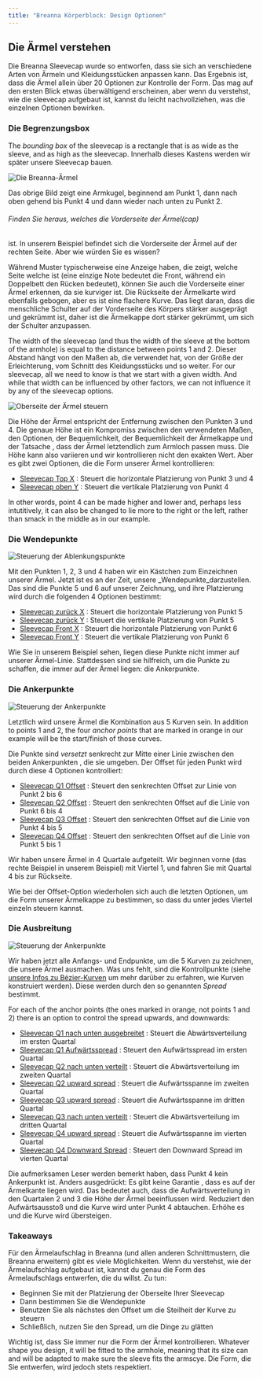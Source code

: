 ```yaml
---
title: "Breanna Körperblock: Design Optionen"
---
```


<DesignOptions design='breanna' />

## Die Ärmel verstehen

Die Breanna Sleevecap wurde so entworfen, dass sie sich an verschiedene Arten von Ärmeln und Kleidungsstücken anpassen kann. Das Ergebnis ist, dass die Ärmel allein über 20 Optionen zur Kontrolle der Form. Das mag auf den ersten Blick etwas überwältigend erscheinen, aber wenn du verstehst, wie die sleevecap aufgebaut ist, kannst du leicht nachvollziehen, was die einzelnen Optionen bewirken.

### Die Begrenzungsbox

The _bounding box_ of the sleevecap is a rectangle that is as wide as the sleeve, and as high as the sleevecap. Innerhalb dieses Kastens werden wir später unsere Sleevecap bauen.

![Die Breanna-Ärmel](sleevecap.svg)

Das obrige Bild zeigt eine Armkugel, beginnend am Punkt 1, dann nach oben gehend bis Punkt 4 und dann wieder nach unten zu Punkt 2.

<Note>

###### Finden Sie heraus, welches die Vorderseite der Ärmel(cap)

ist. In unserem Beispiel befindet sich die Vorderseite der Ärmel auf der rechten Seite. Aber wie würden Sie es wissen?

Während Muster typischerweise eine Anzeige haben, die zeigt, welche Seite welche ist (eine einzige Note
bedeutet die Front, während ein Doppelbett den Rücken bedeutet), können Sie auch
die Vorderseite einer Ärmel erkennen, da sie kurviger ist. Die Rückseite der
Ärmelkarte wird ebenfalls gebogen, aber es ist eine flachere Kurve. Das liegt daran, dass die menschliche Schulter
auf der Vorderseite des Körpers stärker ausgeprägt und gekrümmt ist, daher ist die Ärmelkappe
dort stärker gekrümmt, um sich der Schulter anzupassen.

</Note>

The width of the sleevecap (and thus the width of the sleeve at the bottom of the armhole) is equal to the distance between points 1 and 2. Dieser Abstand hängt von den Maßen ab, die verwendet hat, von der Größe der Erleichterung, vom Schnitt des Kleidungsstücks und so weiter. For our sleevecap, all we need to know is that we start with a given width. And while that width can be influenced by other factors, we can not influence it by any of the sleevecap options.

![Oberseite der Ärmel steuern](sleevecaptop.svg)

Die Höhe der Ärmel entspricht der Entfernung zwischen den Punkten 3 und 4. Die genaue Höhe ist ein Kompromiss zwischen den verwendeten Maßen, den Optionen, der Bequemlichkeit, der Bequemlichkeit der Ärmelkappe und der Tatsache , dass der Ärmel letztendlich zum Armloch passen muss. Die Höhe kann also variieren und wir kontrollieren nicht den exakten Wert. Aber es gibt zwei Optionen, die die Form unserer Ärmel kontrollieren:

- [Sleevecap Top X](/docs/designs/breanna/options/sleevecaptopfactorx/) : Steuert die horizontale Platzierung von Punkt 3 und 4
- [Sleevecap oben Y](/docs/designs/breanna/options/sleevecaptopfactory/) : Steuert die vertikale Platzierung von Punkt 4

In other words, point 4 can be made higher and lower and, perhaps less intutitively, it can also be changed to lie more to the right or the left, rather than smack in the middle as in our example.

### Die Wendepunkte

![Steuerung der Ablenkungspunkte](sleevecapinflection.svg)

Mit den Punkten 1, 2, 3 und 4 haben wir ein Kästchen zum Einzeichnen unserer Ärmel. Jetzt ist es an der Zeit, unsere _Wendepunkte_darzustellen. Das sind die Punkte 5 und 6 auf unserer Zeichnung, und ihre Platzierung wird durch die folgenden 4 Optionen bestimmt:

- [Sleevecap zurück X](/docs/designs/breanna/options/sleevecapbackfactorx) : Steuert die horizontale Platzierung von Punkt 5
- [Sleevecap zurück Y](/docs/designs/breanna/options/sleevecapbackfactory) : Steuert die vertikale Platzierung von Punkt 5
- [Sleevecap Front X](/docs/designs/breanna/options/sleevecapbackfactorx) : Steuert die horizontale Platzierung von Punkt 6
- [Sleevecap Front Y](/docs/designs/breanna/options/sleevecapbackfactory) : Steuert die vertikale Platzierung von Punkt 6

<Note>

Wie Sie in unserem Beispiel sehen, liegen diese Punkte nicht immer auf unserer Ärmel-Linie. Stattdessen sind sie
hilfreich, um die Punkte zu schaffen, die immer auf der Ärmel liegen: die Ankerpunkte.

</Note>

### Die Ankerpunkte

![Steuerung der Ankerpunkte](sleevecapanchor.svg)

Letztlich wird unsere Ärmel die Kombination aus 5 Kurven sein. In addition to points 1 and 2, the four _anchor points_ that are marked in orange in our example will be the start/finish of those curves.

Die Punkte sind _versetzt_ senkrecht zur Mitte einer Linie zwischen den beiden Ankerpunkten , die sie umgeben. Der Offset für jeden Punkt wird durch diese 4 Optionen kontrolliert:

- [Sleevecap Q1 Offset](/docs/designs/breanna/options/sleevecapq1offset) : Steuert den senkrechten Offset zur Linie von Punkt 2 bis 6
- [Sleevecap Q2 Offset](/docs/designs/breanna/options/sleevecapq2offset) : Steuert den senkrechten Offset auf die Linie von Punkt 6 bis 4
- [Sleevecap Q3 Offset](/docs/designs/breanna/options/sleevecapq3offset) : Steuert den senkrechten Offset auf die Linie von Punkt 4 bis 5
- [Sleevecap Q4 Offset](/docs/designs/breanna/options/sleevecapq3offset) : Steuert den senkrechten Offset auf die Linie von Punkt 5 bis 1

<Note>

Wir haben unsere Ärmel in 4 Quartale aufgeteilt. Wir beginnen vorne (das rechte Beispiel in unserem Beispiel)
mit Viertel 1, und fahren Sie mit Quartal 4 bis zur Rückseite.

Wie bei der Offset-Option wiederholen sich auch die letzten Optionen, um die Form unserer Ärmelkappe zu bestimmen, so dass du unter
jedes Viertel einzeln steuern kannst.

</Note>

### Die Ausbreitung

![Steuerung der Ankerpunkte](sleevecapspread.svg)

Wir haben jetzt alle Anfangs- und Endpunkte, um die 5 Kurven zu zeichnen, die unsere Ärmel ausmachen. Was uns fehlt, sind die Kontrollpunkte (siehe [unsere Infos zu Bézier-Kurven](https://freesewing.dev/concepts/beziercurves) um mehr darüber zu erfahren, wie Kurven konstruiert werden). Diese werden durch den so genannten _Spread_ bestimmt.

For each of the anchor points (the ones marked in orange, not points 1 and 2) there is an option to control the spread upwards, and downwards:

- [Sleevecap Q1 nach unten ausgebreitet](/docs/designs/breanna/options/sleevecapq1spread1) : Steuert die Abwärtsverteilung im ersten Quartal
- [Sleevecap Q1 Aufwärtsspread](/docs/designs/breanna/options/sleevecapq1spread2) : Steuert den Aufwärtsspread im ersten Quartal
- [Sleevecap Q2 nach unten verteilt](/docs/designs/breanna/options/sleevecapq2spread1) : Steuert die Abwärtsverteilung im zweiten Quartal
- [Sleevecap Q2 upward spread](/docs/designs/breanna/options/sleevecapq2spread2) : Steuert die Aufwärtsspanne im zweiten Quartal
- [Sleevecap Q3 upward spread](/docs/designs/breanna/options/sleevecapq3spread1) : Steuert die Aufwärtsspanne im dritten Quartal
- [Sleevecap Q3 nach unten verteilt](/docs/designs/breanna/options/sleevecapq3spread2) : Steuert die Abwärtsverteilung im dritten Quartal
- [Sleevecap Q4 upward spread](/docs/designs/breanna/options/sleevecapq4spread1) : Steuert die Aufwärtsspanne im vierten Quartal
- [Sleevecap Q4 Downward Spread](/docs/designs/breanna/options/sleevecapq4spread2) : Steuert den Downward Spread im vierten Quartal

<Note>

Die aufmerksamen Leser werden bemerkt haben, dass Punkt 4 kein Ankerpunkt ist. Anders ausgedrückt: Es gibt keine Garantie
, dass es auf der Ärmelkante liegen wird. Das bedeutet auch, dass die Aufwärtsverteilung in den Quartalen 2 und 3
die Höhe der Ärmel beeinflussen wird. Reduziert den Aufwärtsausstoß und die Kurve wird unter Punkt 4 abtauchen. Erhöhe es und
die Kurve wird übersteigen.

</Note>

### Takeaways

Für den Ärmelaufschlag in Breanna (und allen anderen Schnittmustern, die Breanna erweitern) gibt es viele Möglichkeiten. Wenn du verstehst, wie der Ärmelaufschlag aufgebaut ist, kannst du genau die Form des Ärmelaufschlags entwerfen, die du willst. Zu tun:

- Beginnen Sie mit der Platzierung der Oberseite Ihrer Sleevecap
- Dann bestimmen Sie die Wendepunkte
- Benutzen Sie als nächstes den Offset um die Steilheit der Kurve zu steuern
- Schließlich, nutzen Sie den Spread, um die Dinge zu glätten

Wichtig ist, dass Sie immer nur die Form der Ärmel kontrollieren. Whatever shape you design, it will be fitted to the armhole, meaning that its size can and will be adapted to make sure the sleeve fits the armscye. Die Form, die Sie entwerfen, wird jedoch stets respektiert.
